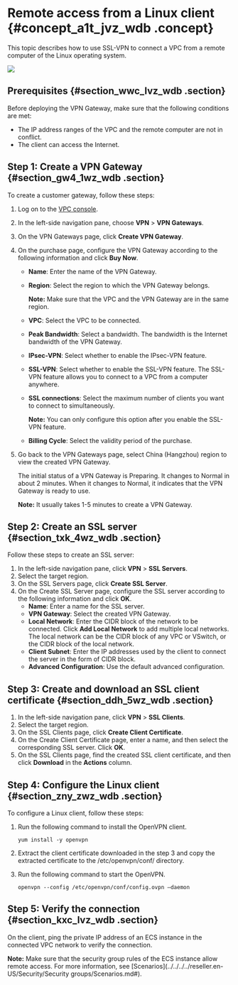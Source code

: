 # Remote access from a Linux client {#concept_a1t_jvz_wdb .concept}

This topic describes how to use SSL-VPN to connect a VPC from a remote computer of the Linux operating system.

![](http://static-aliyun-doc.oss-cn-hangzhou.aliyuncs.com/assets/img/13354/15614257273324_en-US.png) 

## Prerequisites {#section_wwc_lvz_wdb .section}

Before deploying the VPN Gateway, make sure that the following conditions are met:

-   The IP address ranges of the VPC and the remote computer are not in conflict.
-   The client can access the Internet.

## Step 1: Create a VPN Gateway {#section_gw4_1wz_wdb .section}

To create a customer gateway, follow these steps:

1.  Log on to the [VPC console](https://partners-intl.aliyun.com/login-required#/vpc).
2.  In the left-side navigation pane, choose **VPN** \> **VPN Gateways**.
3.  On the VPN Gateways page, click **Create VPN Gateway**.
4.  On the purchase page, configure the VPN Gateway according to the following information and click **Buy Now**.
    -   **Name**: Enter the name of the VPN Gateway.
    -   **Region**: Select the region to which the VPN Gateway belongs.

        **Note:** Make sure that the VPC and the VPN Gateway are in the same region.

    -   **VPC**: Select the VPC to be connected.
    -   **Peak Bandwidth**: Select a bandwidth. The bandwidth is the Internet bandwidth of the VPN Gateway.
    -   **IPsec-VPN**: Select whether to enable the IPsec-VPN feature.
    -   **SSL-VPN**: Select whether to enable the SSL-VPN feature. The SSL-VPN feature allows you to connect to a VPC from a computer anywhere.
    -   **SSL connections**: Select the maximum number of clients you want to connect to simultaneously.

        **Note:** You can only configure this option after you enable the SSL-VPN feature.

    -   **Billing Cycle**: Select the validity period of the purchase.
5.  Go back to the VPN Gateways page, select China \(Hangzhou\) region to view the created VPN Gateway.

    The initial status of a VPN Gateway is Preparing. It changes to Normal in about 2 minutes. When it changes to Normal, it indicates that the VPN Gateway is ready to use.

    **Note:** It usually takes 1-5 minutes to create a VPN Gateway.


## Step 2: Create an SSL server {#section_txk_4wz_wdb .section}

Follow these steps to create an SSL server:

1.  In the left-side navigation pane, click **VPN** \> **SSL Servers**.
2.  Select the target region.
3.  On the SSL Servers page, click **Create SSL Server**.
4.  On the Create SSL Server page, configure the SSL server according to the following information and click **OK**.
    -   **Name**: Enter a name for the SSL server.
    -   **VPN Gateway**: Select the created VPN Gateway.
    -   **Local Network**: Enter the CIDR block of the network to be connected. Click **Add Local Network** to add multiple local networks. The local network can be the CIDR block of any VPC or VSwitch, or the CIDR block of the local network.
    -   **Client Subnet**: Enter the IP addresses used by the client to connect the server in the form of CIDR block.
    -   **Advanced Configuration**: Use the default advanced configuration.

## Step 3: Create and download an SSL client certificate {#section_ddh_5wz_wdb .section}

1.  In the left-side navigation pane, click **VPN** \> **SSL Clients**.
2.  Select the target region.
3.  On the SSL Clients page, click **Create Client Certificate**.
4.  On the Create Client Certificate page, enter a name, and then select the corresponding SSL server. Click **OK**.
5.  On the SSL Clients page, find the created SSL client certificate, and then click **Download** in the **Actions** column.

## Step 4: Configure the Linux client {#section_zny_zwz_wdb .section}

To configure a Linux client, follow these steps:

1.  Run the following command to install the OpenVPN client.

    ``` {#codeblock_msg_t1k_7cc}
    yum install -y openvpn
    ```

2.  Extract the client certificate downloaded in the step 3 and copy the extracted certificate to the /etc/openvpn/conf/ directory.
3.  Run the following command to start the OpenVPN.

    ``` {#codeblock_kw5_qcq_vmr}
    openvpn --config /etc/openvpn/conf/config.ovpn –daemon
    ```


## Step 5: Verify the connection {#section_kxc_lvz_wdb .section}

On the client, ping the private IP address of an ECS instance in the connected VPC network to verify the connection.

**Note:** Make sure that the security group rules of the ECS instance allow remote access. For more information, see [Scenarios](../../../../reseller.en-US/Security/Security groups/Scenarios.md#).

